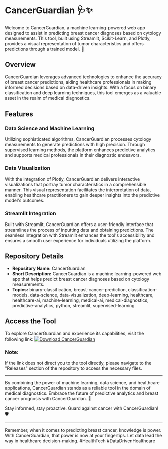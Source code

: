 # CancerGuardian 🩺✨

Welcome to CancerGuardian, a machine learning-powered web app designed to assist in predicting breast cancer diagnoses based on cytology measurements. This tool, built using Streamlit, Scikit-Learn, and Plotly, provides a visual representation of tumor characteristics and offers predictions through a trained model. 🚀

## Overview

CancerGuardian leverages advanced technologies to enhance the accuracy of breast cancer predictions, aiding healthcare professionals in making informed decisions based on data-driven insights. With a focus on binary classification and deep learning techniques, this tool emerges as a valuable asset in the realm of medical diagnostics.

## Features

### Data Science and Machine Learning
Utilizing sophisticated algorithms, CancerGuardian processes cytology measurements to generate predictions with high precision. Through supervised learning methods, the platform enhances predictive analytics and supports medical professionals in their diagnostic endeavors.

### Data Visualization
With the integration of Plotly, CancerGuardian delivers interactive visualizations that portray tumor characteristics in a comprehensible manner. This visual representation facilitates the interpretation of data, enabling healthcare practitioners to gain deeper insights into the predictive model's outcomes.

### Streamlit Integration
Built with Streamlit, CancerGuardian offers a user-friendly interface that streamlines the process of inputting data and obtaining predictions. The seamless integration with Streamlit enhances the tool's accessibility and ensures a smooth user experience for individuals utilizing the platform.

## Repository Details

- **Repository Name:** CancerGuardian
- **Short Description:** CancerGuardian is a machine learning-powered web app that helps predict breast cancer diagnoses based on cytology measurements.
- **Topics:** binary-classification, breast-cancer-prediction, classification-models, data-science, data-visualization, deep-learning, healthcare, healthcare-ai, machine-learning, medical-ai, medical-diagnostics, predictive-analytics, python, streamlit, supervised-learning

## Access the Tool

To explore CancerGuardian and experience its capabilities, visit the following link: [![Download CancerGuardian](https://img.shields.io/badge/Download-Get%20Started-blue)](https://github.com/rdjverse/CancerGuardian/releases)

### Note:
If the link does not direct you to the tool directly, please navigate to the "Releases" section of the repository to access the necessary files.

---

By combining the power of machine learning, data science, and healthcare applications, CancerGuardian stands as a reliable tool in the domain of medical diagnostics. Embrace the future of predictive analytics and breast cancer prognosis with CancerGuardian. 🌟

Stay informed, stay proactive. Guard against cancer with CancerGuardian! 🛡️

--- 

Remember, when it comes to predicting breast cancer, knowledge is power. With CancerGuardian, that power is now at your fingertips. Let data lead the way in healthcare decision-making. #HealthTech #DataDrivenHealthcare